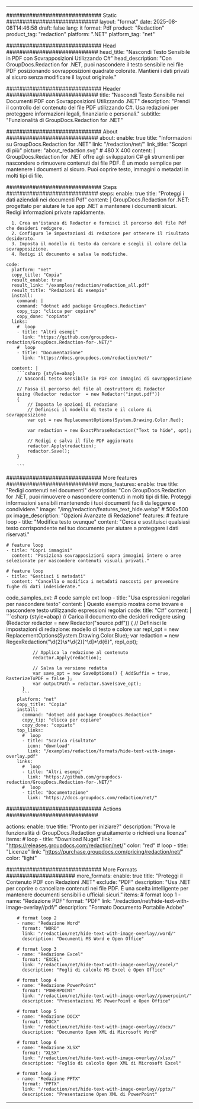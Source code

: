 
---
############################# Static ############################
layout: "format"
date:  2025-08-08T14:46:58
draft: false
lang: it
format: Pdf
product: "Redaction"
product_tag: "redaction"
platform: ".NET"
platform_tag: "net"

############################# Head ############################
head_title: "Nascondi Testo Sensibile in PDF con Sovrapposizioni Utilizzando C#"
head_description: "Con GroupDocs.Redaction for .NET, puoi nascondere il testo sensibile nei file PDF posizionando sovrapposizioni quadrate colorate. Mantieni i dati privati al sicuro senza modificare il layout originale."

############################# Header ############################
title: "Nascondi Testo Sensibile nei Documenti PDF con Sovrapposizioni Utilizzando .NET" 
description: "Prendi il controllo del contenuto del file PDF utilizzando C#. Usa redazioni per proteggere informazioni legali, finanziarie e personali."
subtitle: "Funzionalità di GroupDocs.Redaction for .NET" 

############################# About ############################
about:
    enable: true
    title: "Informazioni su GroupDocs.Redaction for .NET"
    link: "/redaction/net/"
    link_title: "Scopri di più"
    picture: "about_redaction.svg" # 480 X 400
    content: |
       GroupDocs.Redaction for .NET offre agli sviluppatori C# gli strumenti per nascondere o rimuovere contenuti dai file PDF. È un modo semplice per mantenere i documenti al sicuro. Puoi coprire testo, immagini o metadati in molti tipi di file.

############################# Steps ############################
steps:
    enable: true
    title: "Proteggi i dati aziendali nei documenti Pdf"
    content: |
      GroupDocs.Redaction for .NET: progettato per aiutare le tue app .NET a mantenere i documenti sicuri. Redigi informazioni private rapidamente.
      
      1. Crea un'istanza di Redactor e fornisci il percorso del file Pdf che desideri redigere.
      2. Configura le impostazioni di redazione per ottenere il risultato desiderato.
      3. Imposta il modello di testo da cercare e scegli il colore della sovrapposizione.
      4. Redigi il documento e salva le modifiche.
   
    code:
      platform: "net"
      copy_title: "Copia"
      result_enable: true
      result_link: "/examples/redaction/redaction_all.pdf"
      result_title: "Redazioni di esempio"
      install:
        command: |
        command: "dotnet add package GroupDocs.Redaction"
        copy_tip: "clicca per copiare"
        copy_done: "copiato"
      links:
        #  loop
        - title: "Altri esempi"
          link: "https://github.com/groupdocs-redaction/GroupDocs.Redaction-for-.NET/"
        #  loop
        - title: "Documentazione"
          link: "https://docs.groupdocs.com/redaction/net/"
          
      content: |
        ```csharp {style=abap}
        // Nascondi testo sensibile in PDF con immagini di sovrapposizione

        // Passa il percorso del file al costruttore di Redactor
        using (Redactor redactor  = new Redactor("input.pdf"))
        {
            // Imposta le opzioni di redazione
            // Definisci il modello di testo e il colore di sovrapposizione
            var opt = new ReplacementOptions(System.Drawing.Color.Red);
            
            var redaction = new ExactPhraseRedaction("Text to hide", opt);

            // Redigi e salva il file PDF aggiornato
            redactor.Apply(redaction);
            redactor.Save();
        }
        
        ```            


############################# More features ############################
more_features:
  enable: true
  title: "Redigi contenuti nei documenti"
  description: "Con GroupDocs.Redaction for .NET, puoi rimuovere o nascondere contenuti in molti tipi di file. Proteggi informazioni sensibili mantenendo i tuoi documenti facili da leggere e condividere."
  image: "/img/redaction/features_text_hide.webp" # 500x500 px
  image_description: "Opzioni Avanzate di Redazione"
  features:
    # feature loop
    - title: "Modifica testo ovunque"
      content: "Cerca e sostituisci qualsiasi testo corrispondente nel tuo documento per aiutare a proteggere i dati riservati."

    # feature loop
    - title: "Copri immagini"
      content: "Posiziona sovrapposizioni sopra immagini intere o aree selezionate per nascondere contenuti visuali privati."

    # feature loop
    - title: "Gestisci i metadati"
      content: "Cancella o modifica i metadati nascosti per prevenire fughe di dati indesiderate."
      
  code_samples_ext:
    # code sample ext loop
    - title: "Usa espressioni regolari per nascondere testo"
      content: |
        Questo esempio mostra come trovare e nascondere testo utilizzando espressioni regolari
      code:
        title: "C#"
        content: |
          ```csharp {style=abap}
          //  Carica il documento che desideri redigere
          using (Redactor redactor  = new Redactor("source.pdf"))
          {
              // Definisci le impostazioni di redazione: modello di testo e colore
              var repl_opt = new ReplacementOptions(System.Drawing.Color.Blue);
              var redaction = new RegexRedaction("\\d{2}\\s*\\d{2}[^\\d]*\\d{6}", repl_opt);

              // Applica la redazione al contenuto
              redactor.Apply(redaction);

              // Salva la versione redatta
              var save_opt = new SaveOptions() { AddSuffix = true, RasterizeToPDF = false };
              var outputPath = redactor.Save(save_opt);
          }
          ```
        platform: "net"
        copy_title: "Copia"
        install:
          command: "dotnet add package GroupDocs.Redaction"
          copy_tip: "clicca per copiare"
          copy_done: "copiato"
        top_links:
          #  loop
          - title: "Scarica risultato"
            icon: "download"
            link: "/examples/redaction/formats/hide-text-with-image-overlay.pdf"
        links:
          #  loop
          - title: "Altri esempi"
            link: "https://github.com/groupdocs-redaction/GroupDocs.Redaction-for-.NET/"
          #  loop
          - title: "Documentazione"
            link: "https://docs.groupdocs.com/redaction/net/"


############################# Actions ############################

actions:
  enable: true
  title: "Pronto per iniziare?"
  description: "Prova le funzionalità di GroupDocs.Redaction gratuitamente o richiedi una licenza"
  items:
    #  loop
    - title: "Download Nuget"
      link: "https://releases.groupdocs.com/redaction/net/"
      color: "red"
        #  loop
    - title: "Licenze"
      link: "https://purchase.groupdocs.com/pricing/redaction/net/"
      color: "light"


############################# More Formats #####################
more_formats:
    enable: true
    title: "Proteggi il Contenuto PDF con Redazioni .NET"
    exclude: "PDF"
    description: "Usa .NET per coprire o cancellare contenuti nei file PDF. È una scelta intelligente per mantenere documenti sensibili o ufficiali sicuri."
    items: 
        # format loop 1
        - name: "Redazione PDF"
          format: "PDF"
          link: "/redaction/net/hide-text-with-image-overlay//pdf/"
          description: "Formato Documento Portabile Adobe"

        # format loop 2
        - name: "Redazione Word"
          format: "WORD"
          link: "/redaction/net/hide-text-with-image-overlay//word/"
          description: "Documenti MS Word e Open Office"
          
        # format loop 3
        - name: "Redazione Excel"
          format: "EXCEL"
          link: "/redaction/net/hide-text-with-image-overlay//excel/"
          description: "Fogli di calcolo MS Excel e Open Office"

        # format loop 4
        - name: "Redazione PowerPoint"
          format: "POWERPOINT"
          link: "/redaction/net/hide-text-with-image-overlay//powerpoint/"
          description: "Presentazioni MS PowerPoint e Open Office"

        # format loop 5
        - name: "Redazione DOCX"
          format: "DOCX"
          link: "/redaction/net/hide-text-with-image-overlay//docx/"
          description: "Documento Open XML di Microsoft Word"
          
        # format loop 6
        - name: "Redazione XLSX"
          format: "XLSX"
          link: "/redaction/net/hide-text-with-image-overlay//xlsx/"
          description: "Foglio di calcolo Open XML di Microsoft Excel"
          
        # format loop 7
        - name: "Redazione PPTX"
          format: "PPTX"
          link: "/redaction/net/hide-text-with-image-overlay//pptx/"
          description: "Presentazione Open XML di PowerPoint"


---